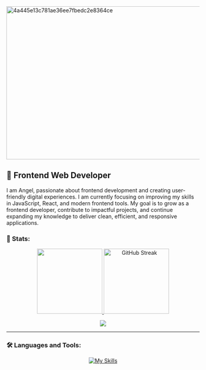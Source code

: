<img width="1260" height="400" alt="4a445e13c781ae36ee7fbedc2e8364ce" src="https://github.com/user-attachments/assets/00713d7a-2e7e-488f-b7fe-4e75864377df" />

## 🎨 Frontend Web Developer
<p>I am Angel, passionate about frontend development and creating user-friendly digital experiences. I am currently focusing on improving my skills in JavaScript, React, and modern frontend tools. My goal is to grow as a frontend developer, contribute to impactful projects, and continue expanding my knowledge to deliver clean, efficient, and responsive applications.</p>

### 🔱 Stats:
<p align="center">
<a href="https://github.com/angelmora2004">
<img height="170em" src="https://github-readme-stats.vercel.app/api?username=angelmora2004&show_icons=true&hide_border=true&bg_color=1a1a1a&title_color=E74C3C&icon_color=FF6B6B&text_color=F8F9FA&rank_icon=github&border_radius=15" />
</a>
<a href="https://github.com/angelmora2004">
<img height="170em" src="https://github-readme-streak-stats.herokuapp.com/?user=angelmora2004&hide_border=true&background=1a1a1a&stroke=E74C3C&ring=FF6B6B&fire=FF4757&currStreakLabel=E74C3C&sideLabels=F8F9FA&currStreakNum=FFFFFF&sideNums=F8F9FA&border_radius=15" alt="GitHub Streak" />
</a>
</p>
<div align="center">
<img src="https://github-readme-activity-graph.vercel.app/graph?username=angelmora2004&bg_color=1a1a1a&color=E74C3C&line=FF6B6B&point=FF4757&area=true&hide_border=true&custom_title=%20Contribution%20Graph&title_color=E74C3C&radius=15" />
</div>

---

### 🛠️ Languages and Tools:          

<div align="center">

[![My Skills](https://skillicons.dev/icons?i=js,react,astro,vue,tailwind,java,nodejs)](https://skillicons.dev)

</div>          
